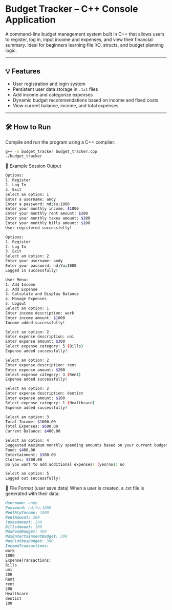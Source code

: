 # Budget Tracker – C++ Console Application

A command-line budget management system built in C++ that allows users to register, log in, input income and expenses, and view their financial summary. Ideal for beginners learning file I/O, structs, and budget planning logic.

---

## 💡 Features

- User registration and login system
- Persistent user data storage in `.txt` files
- Add income and categorize expenses
- Dynamic budget recommendations based on income and fixed costs
- View current balance, income, and total expenses

---

## 🛠️ How to Run

Compile and run the program using a C++ compiler:

```bash
g++ -o budget_tracker budget_tracker.cpp
./budget_tracker
```

🧪 Example Session Output
```bash
Options:
1. Register
2. Log In
3. Exit
Select an option: 1
Enter a username: andy
Enter a password: nd;Yu;1000
Enter your monthly income: $1000
Enter your monthly rent amount: $200
Enter your monthly taxes amount: $200
Enter your monthly bills amount: $100
User registered successfully!

Options:
1. Register
2. Log In
3. Exit
Select an option: 2
Enter your username: andy
Enter your password: nd;Yu;1000
Logged in successfully!

User Menu:
1. Add Income
2. Add Expense
3. Calculate and Display Balance
4. Manage Expenses
5. Logout
Select an option: 1
Enter income description: work
Enter income amount: $1000
Income added successfully!

Select an option: 2
Enter expense description: uni
Enter expense amount: $300
Select expense category: 5 (Bills)
Expense added successfully!

Select an option: 2
Enter expense description: rent
Enter expense amount: $200
Select expense category: 3 (Rent)
Expense added successfully!

Select an option: 2
Enter expense description: dentist
Enter expense amount: $100
Select expense category: 1 (Healthcare)
Expense added successfully!

Select an option: 3
Total Income: $1000.00
Total Expenses: $600.00
Current Balance: $400.00

Select an option: 4
Suggested maximum monthly spending amounts based on your current budget:
Food: $400.00
Entertainment: $300.00
Clothes: $300.00
Do you want to add additional expenses? (yes/no): no

Select an option: 5
Logged out successfully!
```

💾 File Format (user save data)
When a user is created, a .txt file is generated with their data:
```markdown
Username: andy
Password: nd;Yu;1000
MonthlyIncome: 1000
RentAmount: 200
TaxesAmount: 200
BillsAmount: 100
MaxFoodBudget: 400
MaxEntertainmentBudget: 300
MaxClothesBudget: 300
IncomeTransactions:
work
1000
ExpenseTransactions:
Bills
uni
300
Rent
rent
200
Healthcare
dentist
100
```
